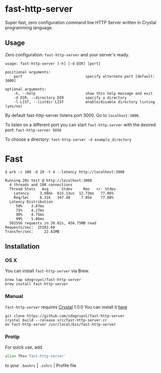 # fast-http-server

Super fast, zero configuration command line HTTP Server written in Crystal programming language.

## Usage

Zero configuration: `fast-http-server`  and your server's ready.

```
usage: fast-http-server [-h] [-d DIR] [port]

positional arguments:
    port                             specify alternate port [default: 3000]

optional arguments:
    -h, --help                       show this help message and exit
    -d DIR, --directory DIR          specify a directory
    -l LIST, --listdir LIST          enable/disable directory listing (yes/no)
```

By default fast-http-server listens port 3000. Go to `localhost:3000`.

To listen on a different port you can start `fast-http-server` with the desired port:
`fast-http-server 5050`

To choose a directory: `fast-http-server -d example_directory`


# Fast

```
$ wrk -c 100 -d 20 -t 4 --latency http://localhost:3000

Running 20s test @ http://localhost:3000
  4 threads and 100 connections
  Thread Stats   Avg      Stdev     Max   +/- Stdev
    Latency     3.98ms  615.13us  12.73ms   77.06%
    Req/Sec     6.31k   347.48     7.05k    77.88%
  Latency Distribution
     50%    3.87ms
     75%    4.27ms
     90%    4.75ms
     99%    5.86ms
  502556 requests in 20.02s, 456.75MB read
Requests/sec:  25102.60
Transfer/sec:     22.81MB
```

## Installation

### OS X

You can install `fast-http-server` via Brew.

```
brew tap sdogruyol/fast-http-server
brew install fast-http-server
```

### Manual

`fast-http-server` requires  [Crystal](http://crystal-lang.org/) 1.0.0 You can install it [here](https://crystal-lang.org/install/)

```
git clone https://github.com/sdogruyol/fast-http-server
crystal build --release src/fast-http-server.cr
mv fast-http-server /usr/local/bin/fast-http-server
```

### Protip

For quick use, add
```bash
alias fhs='fast-http-server'
```
to your `.bashrc` | `.zshrc` | Profile file
